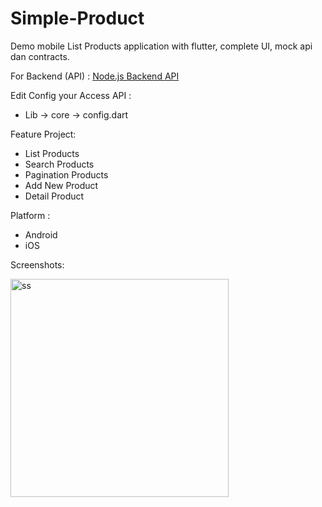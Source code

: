 # Simple-Product

Demo mobile List Products application with flutter, complete UI, mock api dan contracts.

For Backend (API) :
[Node.js Backend API](https://github.com/fanfantasi/Backend-Products)

Edit Config your Access API :
- Lib -> core -> config.dart
  
Feature Project:
+ List Products
+ Search Products
+ Pagination Products
+ Add New Product
+ Detail Product

Platform :
+ Android
+ iOS

<p>

Screenshots:

<p float="left">
  <img width="349" alt="ss" src="https://github.com/user-attachments/assets/8fbf3d2a-dd47-48d8-ab60-bf23e32966b8">
</p>
